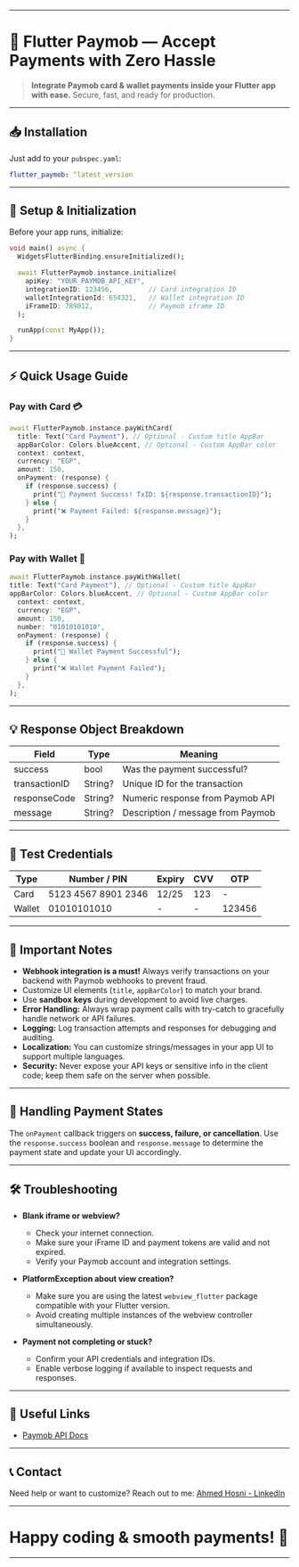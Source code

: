 
---

# 🚀 Flutter Paymob — Accept Payments with Zero Hassle

> **Integrate Paymob card & wallet payments inside your Flutter app with ease.**
> Secure, fast, and ready for production.

---

## 📥 Installation

Just add to your `pubspec.yaml`:

```yaml
flutter_paymob: ^latest_version
```

---

## 🔧 Setup & Initialization

Before your app runs, initialize:

```dart
void main() async {
  WidgetsFlutterBinding.ensureInitialized();

  await FlutterPaymob.instance.initialize(
    apiKey: "YOUR_PAYMOB_API_KEY",
    integrationID: 123456,         // Card integration ID
    walletIntegrationId: 654321,   // Wallet integration ID
    iFrameID: 789012,              // Paymob iframe ID
  );

  runApp(const MyApp());
}
```

---

## ⚡ Quick Usage Guide

### Pay with Card 💳

```dart
await FlutterPaymob.instance.payWithCard(
  title: Text("Card Payment"), // Optional - Custom title AppBar
  appBarColor: Colors.blueAccent, // Optional - Custom AppBar color
  context: context,
  currency: "EGP", 
  amount: 150, 
  onPayment: (response) {
    if (response.success) {
      print("🎉 Payment Success! TxID: ${response.transactionID}");
    } else {
      print("❌ Payment Failed: ${response.message}");
    }
  },
);
```

### Pay with Wallet 📱

```dart
await FlutterPaymob.instance.payWithWallet(
title: Text("Card Payment"), // Optional - Custom title AppBar
appBarColor: Colors.blueAccent, // Optional - Custom AppBar color
  context: context,
  currency: "EGP",
  amount: 150,
  number: "01010101010",
  onPayment: (response) {
    if (response.success) {
      print("🎉 Wallet Payment Successful");
    } else {
      print("❌ Wallet Payment Failed");
    }
  },
);
```

---

## 💡 Response Object Breakdown

| Field         | Type    | Meaning                           |
| ------------- | ------- | --------------------------------- |
| success       | bool    | Was the payment successful?       |
| transactionID | String? | Unique ID for the transaction     |
| responseCode  | String? | Numeric response from Paymob API  |
| message       | String? | Description / message from Paymob |

---

## 🧪 Test Credentials

| Type   | Number / PIN        | Expiry | CVV | OTP    |
| ------ | ------------------- | ------ | --- | ------ |
| Card   | 5123 4567 8901 2346 | 12/25  | 123 | -      |
| Wallet | 01010101010         | -      | -   | 123456 |

---

## 🚨 Important Notes

* **Webhook integration is a must!** Always verify transactions on your backend with Paymob webhooks to prevent fraud.
* Customize UI elements (`title`, `appBarColor`) to match your brand.
* Use **sandbox keys** during development to avoid live charges.
* **Error Handling:** Always wrap payment calls with try-catch to gracefully handle network or API failures.
* **Logging:** Log transaction attempts and responses for debugging and auditing.
* **Localization:** You can customize strings/messages in your app UI to support multiple languages.
* **Security:** Never expose your API keys or sensitive info in the client code; keep them safe on the server when possible.

---

## 🔄 Handling Payment States

The `onPayment` callback triggers on **success, failure, or cancellation**.
Use the `response.success` boolean and `response.message` to determine the payment state and update your UI accordingly.

---

## 🛠️ Troubleshooting

* **Blank iframe or webview?**

  * Check your internet connection.
  * Make sure your iFrame ID and payment tokens are valid and not expired.
  * Verify your Paymob account and integration settings.

* **PlatformException about view creation?**

  * Make sure you are using the latest `webview_flutter` package compatible with your Flutter version.
  * Avoid creating multiple instances of the webview controller simultaneously.

* **Payment not completing or stuck?**

  * Confirm your API credentials and integration IDs.
  * Enable verbose logging if available to inspect requests and responses.

---

## 🔗 Useful Links

* [Paymob API Docs](https://accept.paymob.com/api)

---

## 📞 Contact

Need help or want to customize? Reach out to me:
[Ahmed Hosni - LinkedIn](https://www.linkedin.com/in/ahmed-hosni-705814240)

---

# Happy coding & smooth payments! 🎉

---
